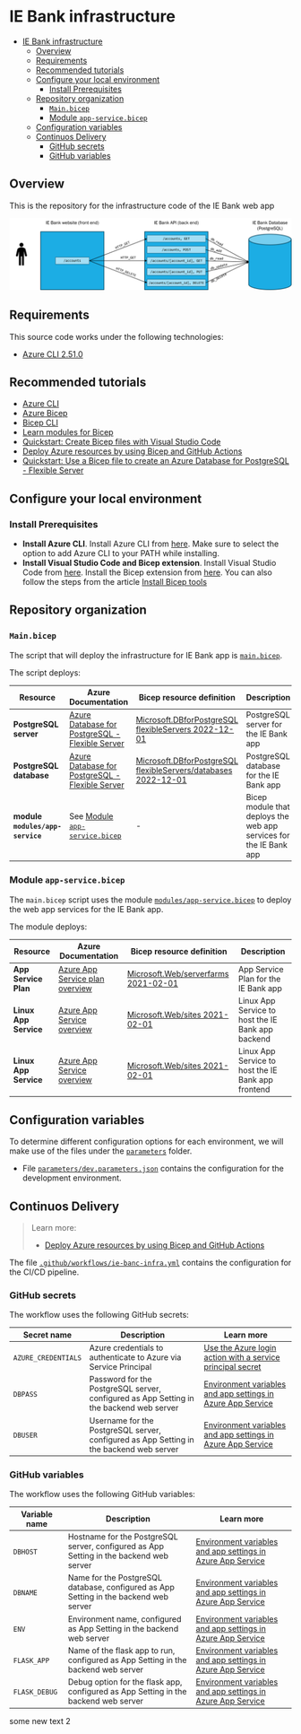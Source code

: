 # IE Bank infrastructure

- [IE Bank infrastructure](#ie-bank-infrastructure)
  - [Overview](#overview)
  - [Requirements](#requirements)
  - [Recommended tutorials](#recommended-tutorials)
  - [Configure your local environment](#configure-your-local-environment)
    - [Install Prerequisites](#install-prerequisites)
  - [Repository organization](#repository-organization)
    - [`Main.bicep`](#mainbicep)
    - [Module `app-service.bicep`](#module-app-servicebicep)
  - [Configuration variables](#configuration-variables)
  - [Continuos Delivery](#continuos-delivery)
    - [GitHub secrets](#github-secrets)
    - [GitHub variables](#github-variables)

## Overview

This is the repository for the infrastructure code of the IE Bank web app

![IE Bank app logical view](images/ie-bank-app.png)

## Requirements

This source code works under the following technologies:

- [Azure CLI 2.51.0](https://learn.microsoft.com/en-us/cli/azure/install-azure-cli)

## Recommended tutorials

- [Azure CLI](https://learn.microsoft.com/en-us/cli/azure/get-started-with-azure-cli)
- [Azure Bicep](https://learn.microsoft.com/en-us/azure/azure-resource-manager/bicep/overview?tabs=bicep)
- [Bicep CLI](https://learn.microsoft.com/en-us/azure/azure-resource-manager/bicep/bicep-cli)
- [Learn modules for Bicep](https://learn.microsoft.com/en-us/azure/azure-resource-manager/bicep/learn-bicep)
- [Quickstart: Create Bicep files with Visual Studio Code](https://learn.microsoft.com/en-us/azure/azure-resource-manager/bicep/quickstart-create-bicep-use-visual-studio-code?tabs=CLI)
- [Deploy Azure resources by using Bicep and GitHub Actions](https://learn.microsoft.com/en-us/training/paths/bicep-github-actions/)
- [Quickstart: Use a Bicep file to create an Azure Database for PostgreSQL - Flexible Server](https://learn.microsoft.com/en-us/azure/postgresql/flexible-server/quickstart-create-server-bicep?toc=%2Fazure%2Fazure-resource-manager%2Fbicep%2Ftoc.json&tabs=CLI)

## Configure your local environment

### Install Prerequisites

- **Install Azure CLI**. Install Azure CLI from [here](https://docs.microsoft.com/en-us/cli/azure/install-azure-cli). Make sure to select the option to add Azure CLI to your PATH while installing.
- **Install Visual Studio Code and Bicep extension**. Install Visual Studio Code from [here](https://code.visualstudio.com/download). Install the Bicep extension from [here](https://marketplace.visualstudio.com/items?itemName=ms-azuretools.vscode-bicep). You can also follow the steps from the article [Install Bicep tools](https://learn.microsoft.com/en-us/azure/azure-resource-manager/bicep/install#visual-studio-code-and-bicep-extension)

## Repository organization

### `Main.bicep`

The script that will deploy the infrastructure for IE Bank app is [`main.bicep`](main.bicep).

The script deploys:

| Resource                         | Azure Documentation                                                                                                           | Bicep resource definition                                                                                                                                                                                           | Description                                                        |
| -------------------------------- | ----------------------------------------------------------------------------------------------------------------------------- | ------------------------------------------------------------------------------------------------------------------------------------------------------------------------------------------------------------------- | ------------------------------------------------------------------ |
| **PostgreSQL server**            | [Azure Database for PostgreSQL - Flexible Server](https://docs.microsoft.com/en-us/azure/postgresql/flexible-server/overview) | [Microsoft.DBforPostgreSQL flexibleServers 2022-12-01](https://learn.microsoft.com/en-us/azure/templates/microsoft.dbforpostgresql/2022-12-01/flexibleservers?pivots=deployment-language-bicep)                     | PostgreSQL server for the IE Bank app                              |
| **PostgreSQL database**          | [Azure Database for PostgreSQL - Flexible Server](https://docs.microsoft.com/en-us/azure/postgresql/flexible-server/overview) | [Microsoft.DBforPostgreSQL flexibleServers/databases 2022-12-01](https://learn.microsoft.com/en-us/azure/templates/microsoft.dbforpostgresql/2022-12-01/flexibleservers/databases?pivots=deployment-language-bicep) | PostgreSQL database for the IE Bank app                            |
| **module `modules/app-service`** | See [Module `app-service.bicep`](#module-app-servicebicep)                                                                    | -                                                                                                                                                                                                                   | Bicep module that deploys the web app services for the IE Bank app |

### Module `app-service.bicep`

The `main.bicep` script uses the module [`modules/app-service.bicep`](.\modules\app-service.bicep) to deploy the web app services for the IE Bank app.

The module deploys:

| Resource              | Azure Documentation                                                                                          | Bicep resource definition                                                                                                     | Description                                        |
| --------------------- | ------------------------------------------------------------------------------------------------------------ | ----------------------------------------------------------------------------------------------------------------------------- | -------------------------------------------------- |
| **App Service Plan**  | [Azure App Service plan overview](https://docs.microsoft.com/en-us/azure/app-service/overview-hosting-plans) | [Microsoft.Web/serverfarms 2021-02-01](https://docs.microsoft.com/en-us/azure/templates/microsoft.web/2021-03-01/serverfarms) | App Service Plan for the IE Bank app               |
| **Linux App Service** | [Azure App Service overview](https://docs.microsoft.com/en-us/azure/app-service/overview)                    | [Microsoft.Web/sites 2021-02-01](https://docs.microsoft.com/en-us/azure/templates/microsoft.web/2021-03-01/sites)             | Linux App Service to host the IE Bank app backend  |
| **Linux App Service** | [Azure App Service overview](https://docs.microsoft.com/en-us/azure/app-service/overview)                    | [Microsoft.Web/sites 2021-02-01](https://docs.microsoft.com/en-us/azure/templates/microsoft.web/2021-03-01/sites)             | Linux App Service to host the IE Bank app frontend |

## Configuration variables

To determine different configuration options for each environment, we will make use of the files under the [`parameters`](./parameters/) folder.

- File [`parameters/dev.parameters.json`](./parameters/dev.parameters.json) contains the configuration for the development environment.

## Continuos Delivery

> Learn more:
>
> - [Deploy Azure resources by using Bicep and GitHub Actions](https://learn.microsoft.com/en-us/training/paths/bicep-github-actions/)

The file [`.github/workflows/ie-banc-infra.yml`](.github\workflows\ie-bank-infra.yml) contains the configuration for the CI/CD pipeline.

### GitHub secrets

The workflow uses the following GitHub secrets:

| Secret name         | Description                                                                             | Learn more                                                                                                                                                                                                                     |
| ------------------- | --------------------------------------------------------------------------------------- | ------------------------------------------------------------------------------------------------------------------------------------------------------------------------------------------------------------------------------ |
| `AZURE_CREDENTIALS` | Azure credentials to authenticate to Azure via Service Principal                        | [Use the Azure login action with a service principal secret](https://learn.microsoft.com/en-us/azure/developer/github/connect-from-azure?tabs=azure-portal%2Clinux#use-the-azure-login-action-with-a-service-principal-secret) |
| `DBPASS`            | Password for the PostgreSQL server, configured as App Setting in the backend web server | [Environment variables and app settings in Azure App Service](https://learn.microsoft.com/en-us/azure/app-service/reference-app-settings?tabs=kudu%2Cdotnet)                                                                   |
| `DBUSER`            | Username for the PostgreSQL server, configured as App Setting in the backend web server | [Environment variables and app settings in Azure App Service](https://learn.microsoft.com/en-us/azure/app-service/reference-app-settings?tabs=kudu%2Cdotnet)                                                                   |

### GitHub variables

The workflow uses the following GitHub variables:

| Variable name | Description                                                                             | Learn more                                                                                                                                                   |
| ------------- | --------------------------------------------------------------------------------------- | ------------------------------------------------------------------------------------------------------------------------------------------------------------ |
| `DBHOST`      | Hostname for the PostgreSQL server, configured as App Setting in the backend web server | [Environment variables and app settings in Azure App Service](https://learn.microsoft.com/en-us/azure/app-service/reference-app-settings?tabs=kudu%2Cdotnet) |
| `DBNAME`      | Name for the PostgreSQL database, configured as App Setting in the backend web server   | [Environment variables and app settings in Azure App Service](https://learn.microsoft.com/en-us/azure/app-service/reference-app-settings?tabs=kudu%2Cdotnet) |
| `ENV`         | Environment name, configured as App Setting in the backend web server                   | [Environment variables and app settings in Azure App Service](https://learn.microsoft.com/en-us/azure/app-service/reference-app-settings?tabs=kudu%2Cdotnet) |
| `FLASK_APP`   | Name of the flask app to run, configured as App Setting in the backend web server       | [Environment variables and app settings in Azure App Service](https://learn.microsoft.com/en-us/azure/app-service/reference-app-settings?tabs=kudu%2Cdotnet) |
| `FLASK_DEBUG` | Debug option for the flask app, configured as App Setting in the backend web server     | [Environment variables and app settings in Azure App Service](https://learn.microsoft.com/en-us/azure/app-service/reference-app-settings?tabs=kudu%2Cdotnet) |

some new text 2

